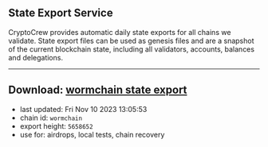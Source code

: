 ## State Export Service
CryptoCrew provides automatic daily state exports for all chains we validate. State export files can be used as genesis files and are a snapshot of the current blockchain state, including all validators, accounts, balances and delegations.

---
**Download: [wormchain state export](https://dl.ccvalidators.com/SERVICE/wormchain/wormchain_export_5658652.json)**
---

- last updated: Fri Nov 10 2023 13:05:53
- chain id: `wormchain`
- export height: `5658652`
- use for: airdrops, local tests, chain recovery

